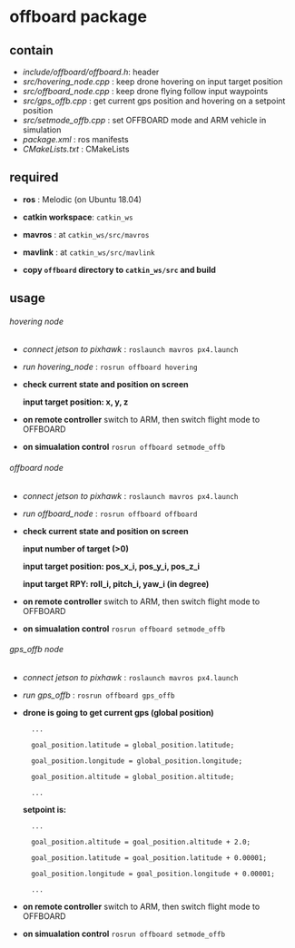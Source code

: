 # offboard package

## contain
- *include/offboard/offboard.h*: header
- *src/hovering_node.cpp*      : keep drone hovering on input target position
- *src/offboard_node.cpp*      : keep drone flying follow input waypoints
- *src/gps_offb.cpp*           : get current gps position and hovering on a setpoint position
- *src/setmode_offb.cpp*       : set OFFBOARD mode and ARM vehicle in simulation
- *package.xml*                : ros manifests
- *CMakeLists.txt*             : CMakeLists

## required
- **ros**             : Melodic (on Ubuntu 18.04)
- **catkin workspace**: `catkin_ws`
- **mavros**          : at `catkin_ws/src/mavros`
- **mavlink**         : at `catkin_ws/src/mavlink`

- **copy `offboard` directory to `catkin_ws/src` and build**

## usage
###### hovering node
- *connect jetson to pixhawk*         : `roslaunch mavros px4.launch`
- *run hovering_node*                 : `rosrun offboard hovering`
- **check current state and position on screen**

  **input target position: x, y, z**
  
- **on remote controller** switch to ARM, then switch flight mode to OFFBOARD
- **on simualation control** `rosrun offboard setmode_offb`

###### offboard node
- *connect jetson to pixhawk*         : `roslaunch mavros px4.launch`
- *run offboard_node*                 : `rosrun offboard offboard`
- **check current state and position on screen**

  **input number of target (>0)**
  
  **input target position: pos_x_i, pos_y_i, pos_z_i**
  
  **input target RPY: roll_i, pitch_i, yaw_i (in degree)**
  
- **on remote controller** switch to ARM, then switch flight mode to OFFBOARD
- **on simualation control** `rosrun offboard setmode_offb`

###### gps_offb node
- *connect jetson to pixhawk*         : `roslaunch mavros px4.launch`
- *run gps_offb*                 : `rosrun offboard gps_offb`
- **drone is going to get current gps (global position)**

  ```
    ...
  
    goal_position.latitude = global_position.latitude;
    
    goal_position.longitude = global_position.longitude;
    
    goal_position.altitude = global_position.altitude;
    
    ...
  ```
    
  **setpoint is:**
  
  ```
    ...
  
    goal_position.altitude = goal_position.altitude + 2.0;
    
    goal_position.latitude = goal_position.latitude + 0.00001;
    
    goal_position.longitude = goal_position.longitude + 0.00001;
    
    ...
  ```
    
- **on remote controller** switch to ARM, then switch flight mode to OFFBOARD
- **on simualation control** `rosrun offboard setmode_offb`
